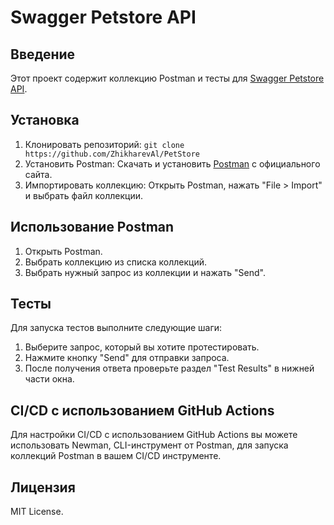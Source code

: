 # Swagger Petstore API

## Введение

Этот проект содержит коллекцию Postman и тесты для [Swagger Petstore API](https://petstore.swagger.io/).

## Установка

1. Клонировать репозиторий: `git clone https://github.com/ZhikharevAl/PetStore`
2. Установить Postman: Скачать и установить [Postman](https://www.postman.com/) с официального сайта.
3. Импортировать коллекцию: Открыть Postman, нажать "File > Import" и выбрать файл коллекции.

## Использование Postman

1. Открыть Postman.
2. Выбрать коллекцию из списка коллекций.
3. Выбрать нужный запрос из коллекции и нажать "Send".

## Тесты

Для запуска тестов выполните следующие шаги:

1. Выберите запрос, который вы хотите протестировать.
2. Нажмите кнопку "Send" для отправки запроса.
3. После получения ответа проверьте раздел "Test Results" в нижней части окна.

## CI/CD с использованием GitHub Actions

Для настройки CI/CD с использованием GitHub Actions вы можете использовать Newman, CLI-инструмент от Postman, для запуска коллекций Postman в вашем CI/CD инструменте.

## Лицензия

MIT License.
